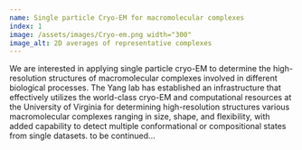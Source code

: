 ```yaml
---
name: Single particle Cryo-EM for macromolecular complexes
index: 1
image: /assets/images/Cryo-em.png width="300"
image_alt: 2D averages of representative complexes
---
```


We are interested in applying single particle cryo-EM to determine the high-resolution structures of macromolecular complexes involved in different biological processes. The Yang lab has established an infrastructure that effectively utilizes the world-class cryo-EM and computational resources at the University of Virginia for determining high-resolution structures various macromolecular complexes ranging in size, shape, and flexibility, with added capability to detect multiple conformational or compositional states from single datasets. to be continued...
